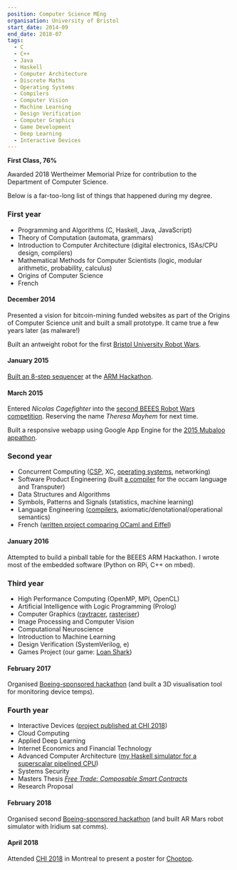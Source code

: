 ```yaml
---
position: Computer Science MEng
organisation: University of Bristol
start_date: 2014-09
end_date: 2018-07
tags:
  - C
  - C++
  - Java
  - Haskell
  - Computer Architecture
  - Discrete Maths
  - Operating Systems
  - Compilers
  - Computer Vision
  - Machine Learning
  - Design Verification
  - Computer Graphics
  - Game Development
  - Deep Learning
  - Interactive Devices
---
```


**First Class, 76%**

Awarded 2018 Wertheimer Memorial Prize for contribution to the Department of Computer Science.

Below is a far-too-long list of things that happened during my degree.

### First year

- Programming and Algorithms (C, Haskell, Java, JavaScript)
- Theory of Computation (automata, grammars)
- Introduction to Computer Architecture (digital electronics, ISAs/CPU design, compilers)
- Mathematical Methods for Computer Scientists (logic, modular arithmetic, probability, calculus)
- Origins of Computer Science
- French

#### December 2014

Presented a vision for bitcoin-mining funded websites as part of the Origins of Computer Science unit and built a small prototype. It came true a few years later (as malware!)

Built an antweight robot for the first [Bristol University Robot Wars](https://www.facebook.com/events/1736418089917060).

#### January 2015

[Built an 8-step sequencer](http://neosequencer.tumblr.com/) at the [ARM Hackathon](https://www.facebook.com/events/312109635651993).

#### March 2015

Entered _Nicolas Cagefighter_ into the [second BEEES Robot Wars competition](https://www.youtube.com/watch?v=vsDj1u2iBhk). Reserving the name _Theresa Mayhem_ for next time.

Built a responsive webapp using Google App Engine for the [2015 Mubaloo appathon](http://mubaloo.com/news-info/university-of-bristol-appathon-2015).

### Second year

- Concurrent Computing ([CSP](https://github.com/rossng/CspBookHs), XC, [operating systems](https://github.com/rossng/malapropOS), networking)
- Software Product Engineering (built [a compiler](https://github.com/TransputerSystems/TSS) for the occam language and Transputer)
- Data Structures and Algorithms
- Symbols, Patterns and Signals (statistics, machine learning)
- Language Engineering ([compilers](https://github.com/rossng/COMS22201-whilst-compiler), axiomatic/denotational/operational semantics)
- French ([written project comparing OCaml and Eiffel](https://github.com/rossng/LANG22022-projet-ecrit/blob/master/report.pdf))

#### January 2016

Attempted to build a pinball table for the BEEES ARM Hackathon. I wrote most of the embedded software (Python on RPi, C++ on mbed).

### Third year

- High Performance Computing (OpenMP, MPI, OpenCL)
- Artificial Intelligence with Logic Programming (Prolog)
- Computer Graphics ([raytracer](https://github.com/RickyBoyd/cg-raytracer), [rasteriser](https://github.com/RickyBoyd/cg-rasteriser))
- Image Processing and Computer Vision
- Computational Neuroscience
- Introduction to Machine Learning
- Design Verification (SystemVerilog, e)
- Games Project (our game: [Loan Shark](http://www.rossng.eu/meta/2017/06/05/loan-shark.html))

#### February 2017

Organised [Boeing-sponsored hackathon](https://cssbristol.co.uk/pages/hackathon-2017) (and built a 3D visualisation tool for monitoring device temps).

### Fourth year

- Interactive Devices ([project published at CHI 2018](https://dl.acm.org/citation.cfm?id=3188486))
- Cloud Computing
- Applied Deep Learning
- Internet Economics and Financial Technology
- Advanced Computer Architecture ([my Haskell simulator for a superscalar pipelined CPU](https://github.com/rossng/aku))
- Systems Security
- Masters Thesis [_Free Trade: Composable Smart Contracts_](https://www.researchgate.net/publication/326693413_Free_Trade_Composable_Smart_Contracts)
- Research Proposal

#### February 2018

Organised second [Boeing-sponsored hackathon](https://cssbristol.co.uk/pages/hackathon-2018) (and built AR Mars robot simulator with Iridium sat comms).

#### April 2018

Attended [CHI 2018](http://chi2018.acm.org/) in Montreal to present a poster for [Choptop](https://dl.acm.org/citation.cfm?id=3188486).
